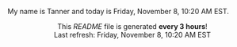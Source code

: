 My name is Tanner and today is Friday, November 8, 10:20 AM EST.

<p align="center">This <i>README</i> file is generated <b>every 3 hours</b>!</br>Last refresh: Friday, November 8, 10:20 AM EST<br /></p>
